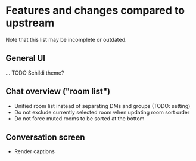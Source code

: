 # Features and changes compared to upstream

Note that this list may be incomplete or outdated.


## General UI

... TODO Schildi theme?


## Chat overview ("room list")

- Unified room list instead of separating DMs and groups (TODO: setting)
- Do not exclude currently selected room when updating room sort order
- Do not force muted rooms to be sorted at the bottom


## Conversation screen

- Render captions
